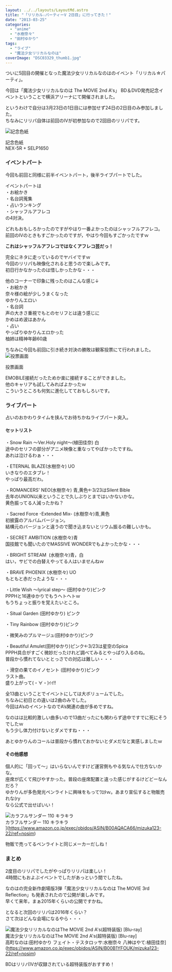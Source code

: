 ```yaml
---
layout: ../../layouts/LayoutMd.astro
title: "「リリカル☆パーティーV 2日目」に行ってきた！"
date: "2013-03-25"
categories: 
  - "anime"
  - "水樹奈々"
  - "田村ゆかり"
tags: 
  - "ライブ"
  - "魔法少女リリカルなのは"
coverImage: "DSC03329_thumb1.jpg"
---
```


ついに5回目の開催となった魔法少女リリカルなのはのイベント「リリカル☆パーティ」。

今回は「魔法少女リリカルなのは The MOVIE 2nd A's」 BD＆DVD発売記念イベントということで横浜アリーナにて開催されました。

というわけで自分は3月23日の1日目には参加せず24日の2日目のみ参加しました。  
ちなみにリリパ自体は前回のⅣが初参加なので2回目のリリパです。

![記念色紙](/archive/images/DSC03329_thumb.jpg "記念色紙")
  
記念色紙  
NEX-5R + SELP1650

### イベントパート

今回も前回と同様に前半イベントパート，後半ライブパートでした。

イベントパートは  
・お絵かき  
・名台詞蒐集  
・占いランキング  
・シャッフルアフレコ  
の4対決。

どれもおもしろかったのですがやはり一番よかったのはシャッフルアフレコ。  
前回のⅣのときもすごかったのですが，やはり今回もすごかったですｗ

**これはシャッフルアフレコではなくアフレコ芸だっ！**

完全にネタに走っているのでヤバイですｗ  
今回のリリパも映像化されると思うので楽しみです。  
初日行かなかったのは惜しかったかな・・・

他のコーナーで印象に残ったのはこんな感じ↓  
・お絵かき  
奈々様の絵が少しうまくなった  
ゆかりんエロい  
・名台詞  
声の大きさ重視でもとのセリフとは違う感じに  
かめはめ波はあかん  
・占い  
やっぱりゆかりんエロかった  
柚姉は精神年齢60歳

ちなみに今回も前回に引き続き対決の勝敗は観客投票にて行われました。  
![投票画面](/archive/images/IMG_1653_thumb.png "投票画面")
  
投票画面

EMOBILE接続だったためか楽に接続することができました。  
他のキャリアも試してみればよかったｗ  
こういうところも何気に進化してておもしろいです。

### ライブパート

占いのおかわりタイムを挟んでお待ちかねライブパート突入。

#### セットリスト

・Snow Rain ～Ver.Holy night～(植田佳奈) 白  
途中のセリフの部分がアニメ映像と重なってやばかったですね。  
あれは泣けるわぁ・・・

・ETERNAL BLAZE(水樹奈々) UO  
いきなりのエタブレ！  
やっぱり最高だわ。

・ROMANCERS' NEO(水樹奈々) 青,黄色←3/23はSilent Bible  
去年のUNION以来ということで久しぶりとまではいかないかな。  
黄色振ってる人減ったかね？

・Sacred Force -Extended Mix- (水樹奈々)青,黄色  
初披露のアルバムバージョン。  
結構元のバージョンと違うので聞き込まないとリウム振るの難しいかも。

・SECRET AMBITION (水樹奈々)青   
国技館でも聞いたのでMASSIVE WONDERでもよかったかな・・・

・BRIGHT STREAM  (水樹奈々)青，白  
はい，サビでの白替えやってる人はいませんねｗ

・BRAVE PHOENIX (水樹奈々) UO  
もともと赤だったような・・・

・Little Wish ～lyrical step～ (田村ゆかり)ピンク  
PPPHと16連ゆかりでもうヘトヘトｗ  
もうちょっと振りを覚えたいところ。

・Situal Garden (田村ゆかり) ピンク

・Tiny Rainbow (田村ゆかり)ピンク

・微笑みのプルマージュ(田村ゆかり)ピンク

・Beautiful Amulet(田村ゆかり)ピンク←3/23は星空のSpica  
PPPH具合がすごく微妙だったけれど調べてみるとやっぱり入るのね。  
普段から慣れてないととっさでの対応は難しい・・・

・滑空の果てのイノセント (田村ゆかり)ピンク  
ラスト曲。  
盛り上がって(・∀・)ｲｲ!!

全13曲ということでイベントにしては大ボリュームでした。  
ちなみに初日との違いは2曲のみでした。  
今回はA’sのイベントなのでA’s関連の曲が多めですね。

なのはは比較的激しい曲多いので13曲だったにも関わらず途中ですでに死にそうでしたｗ  
もう少し体力付けないとダメですね・・・

あとゆかりんのコールは普段から慣れておかないとダメだなと実感しましたｗ

#### その他感想

個人的に「回って～」はいらないんですけど運営側もやる気なんで仕方ないかな。  
座席が広くて飛びやすかった。普段の座席配置と違った感じがするけどどーなんだろ？  
ゆかりんが多色発光ペンライトに興味をもってﾜﾛﾀｗ。あまり宣伝すると物販売れな(ry  
なら公式で出せばいい！

![カラフルサンダー 110 キラキラ](/archive/images/21xPQWKvdPL._SL160_.jpg)  
カラフルサンダー 110 キラキラ  
](https://www.amazon.co.jp/exec/obidos/ASIN/B00AQACA66/mizuka123-22/ref=nosim)

  
物販で売ってるペンライトと同じメーカーだしね！

### まとめ

2度目のリリパでしたがやっぱりリリパは楽しい！  
4時間にもおよぶイベントでしたがあっという間でしたね。

なのはの完全新作劇場版3弾「魔法少女リリカルなのは The MOVIE 3rd Reflection」も発表されたので公開が楽しみです。  
早くて来年，まぁ2015年くらいの公開ですかね。

となると次回のリリパは2016年くらい？  
さて次はどんな会場になるやら・・・

![魔法少女リリカルなのはThe MOVIE 2nd A's(超特装版) [Blu-ray]](/archive/images/612IabvjaLL._SL160_.jpg)  
魔法少女リリカルなのはThe MOVIE 2nd A's(超特装版) \[Blu-ray\]  
高町なのは:田村ゆかり フェイト・テスタロッサ:水樹奈々 八神はやて:植田佳奈](https://www.amazon.co.jp/exec/obidos/ASIN/B00B1YFOUK/mizuka123-22/ref=nosim)

BDはリリパⅣが収録されている超特装版がおすすめ！

